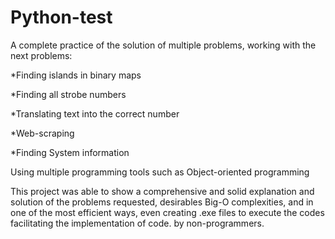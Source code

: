 # Python-test
A complete practice of the solution of multiple problems, working with the next problems:


*Finding islands in binary maps

*Finding all strobe numbers

*Translating text into the correct number

*Web-scraping

*Finding System information


Using multiple programming tools such as Object-oriented programming

This project was able to show a comprehensive and solid explanation and solution of the problems requested, desirables Big-O complexities, and in one of the most efficient ways, even creating .exe files to execute the codes facilitating the implementation of code. by non-programmers.
